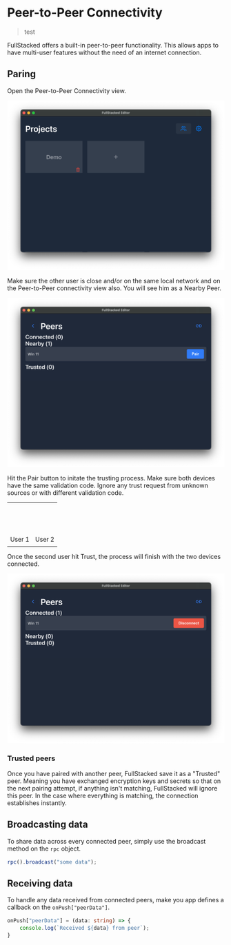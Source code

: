 # Peer-to-Peer Connectivity

> test

FullStacked offers a built-in peer-to-peer functionality. This allows apps to have multi-user features without the need of an internet connection.

## Paring

Open the Peer-to-Peer Connectivity view.

![BlockNote image](/images/peer-to-peer/p2p-icon.png)

Make sure the other user is close and/or on the same local network and on the Peer-to-Peer connectivity view also. You will see him as a Nearby Peer.

![BlockNote image](/images/peer-to-peer/p2p-nearby.png)

Hit the Pair button to initate the trusting process. Make sure both devices have the same validation code. Ignore any trust request from unknown sources or with different validation code.

|        |        |
| ------ | ------ |
|        |        |
|        |        |
|        |        |
|        |        |
|        |        |
|        |        |
|        |        |
|        |        |
|        |        |
|        |        |
|        |        |
|        |        |
|        |        |
|        |        |
| User 1 | User 2 |
|        |        |

Once the second user hit Trust, the process will finish with the two devices connected.

![BlockNote image](/images/peer-to-peer/p2p-connection.png)

### Trusted peers

Once you have paired with another peer, FullStacked save it as a "Trusted" peer. Meaning you have exchanged encryption keys and secrets so that on the next pairing attempt, if anything isn't matching, FullStacked will ignore this peer. In the case where everything is matching, the connection establishes instantly.

## Broadcasting data

To share data across every connected peer, simply use the broadcast method on the `rpc` object.

```typescript
rpc().broadcast("some data");
```

## Receiving data

To handle any data received from connected peers, make you app defines a callback on the `onPush["peerData"]`.

```typescript
onPush["peerData"] = (data: string) => {
    console.log(`Received ${data} from peer`);
}
```

